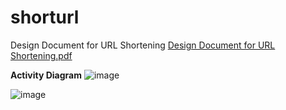 # shorturl
Design Document for URL Shortening
[Design Document for URL Shortening.pdf](https://github.com/casfourie/shorturl/files/8192341/Design.Document.for.URL.Shortening.pdf)

**Activity Diagram**
![image](https://user-images.githubusercontent.com/35445043/156919308-261a412c-6d14-4ffc-bf7c-5ef6efb31510.png)

![image](https://user-images.githubusercontent.com/35445043/156919294-0cf8bd74-d443-42fb-84d8-b2118aef60aa.png)
